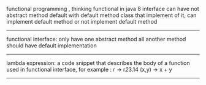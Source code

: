 functional programming , thinking functional 
in java 8 interface can have not abstract method default 
with default method class that implement of it, can implement default method or not implement default method 
________________
functional interface: only have one abstract method 
all another method should have default implementation 
________________
lambda expression: a code snippet that describes the body of a function 
used in functional interface, 
for example :
r -> r*2*3.14
(x,y) -> x + y
___________________

